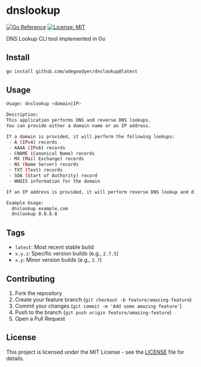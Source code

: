 # dnslookup

[![Go Reference](https://pkg.go.dev/badge/github.com/adegoodyer/dnslookup.svg)](https://pkg.go.dev/github.com/adegoodyer/dnslookup)
[![License: MIT](https://img.shields.io/badge/License-MIT-yellow.svg)](https://opensource.org/licenses/MIT)

DNS Lookup CLI tool implemented in Go

## Install

```bash
go install github.com/adegoodyer/dnslookup@latest
```

## Usage
```bash
Usage: dnslookup <domain|IP>

Description:
This application performs DNS and reverse DNS lookups.
You can provide either a domain name or an IP address.

If a domain is provided, it will perform the following lookups:
 - A (IPv4) records
 - AAAA (IPv6) records
 - CNAME (Canonical Name) records
 - MX (Mail Exchange) records
 - NS (Name Server) records
 - TXT (Text) records
 - SOA (Start of Authority) record
 - WHOIS information for the domain

If an IP address is provided, it will perform reverse DNS lookup and display associated hostnames.

Example Usage:
  dnslookup example.com
  dnslookup 8.8.8.8
```

## Tags

- `latest`: Most recent stable build
- `x.y.z`: Specific version builds (e.g., `2.7.5`)
- `x.y`: Minor version builds (e.g., `2.7`)

## Contributing

1. Fork the repository
2. Create your feature branch (`git checkout -b feature/amazing-feature`)
3. Commit your changes (`git commit -m 'Add some amazing feature'`)
4. Push to the branch (`git push origin feature/amazing-feature`)
5. Open a Pull Request

## License

This project is licensed under the MIT License - see the [LICENSE](LICENSE) file for details.
